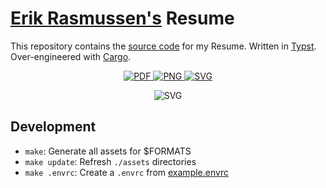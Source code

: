 <!-- markdownlint-disable MD033 -->

# [Erik Rasmussen's](https://github.com/UnstoppableMango) Resume

This repository contains the [source code](./resume.typ) for my Resume.
Written in [Typst](https://github.com/typst/typst).
Over-engineered with [Cargo](https://doc.rust-lang.org/cargo/index.html).

<div align="center">
  <p align="center">
    <a href="https://github.com/UnstoppableMango/resume/releases/latest/download/resume.pdf">
      <img alt="PDF" src="https://img.shields.io/badge/PDF-maroon">
    </a>
    <a href="https://github.com/UnstoppableMango/resume/releases/latest/download/resume.png">
      <img alt="PNG" src="https://img.shields.io/badge/PNG-darkgreen">
    </a>
    <a href="https://github.com/UnstoppableMango/resume/releases/latest/download/resume.svg">
      <img alt="SVG" src="https://img.shields.io/badge/SVG-darkorange">
    </a>
  </p>

  <img alt="SVG" src="./assets/current/resume.png">
</div>

## Development

- `make`: Generate all assets for $FORMATS
- `make update`: Refresh `./assets` directories
- `make .envrc`: Create a `.envrc` from [example.envrc](./hack/example.envrc)
